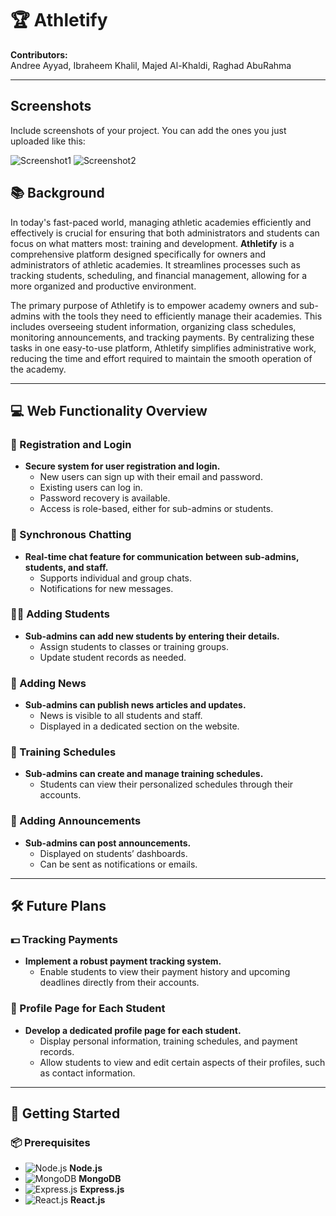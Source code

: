 # 🏆 Athletify

**Contributors:**  
Andree Ayyad, Ibraheem Khalil, Majed Al-Khaldi, Raghad AbuRahma

---
## Screenshots

Include screenshots of your project. You can add the ones you just uploaded like this:

![Screenshot1](path_to_image/screenshot-1724584601776.png)
![Screenshot2](path_to_image/screenshot-1724584662880.png)

## 📚 Background

In today's fast-paced world, managing athletic academies efficiently and effectively is crucial for ensuring that both administrators and students can focus on what matters most: training and development. **Athletify** is a comprehensive platform designed specifically for owners and administrators of athletic academies. It streamlines processes such as tracking students, scheduling, and financial management, allowing for a more organized and productive environment.

The primary purpose of Athletify is to empower academy owners and sub-admins with the tools they need to efficiently manage their academies. This includes overseeing student information, organizing class schedules, monitoring announcements, and tracking payments. By centralizing these tasks in one easy-to-use platform, Athletify simplifies administrative work, reducing the time and effort required to maintain the smooth operation of the academy.

---

## 💻 Web Functionality Overview

### 🔐 Registration and Login
- **Secure system for user registration and login.**
  - New users can sign up with their email and password.
  - Existing users can log in.
  - Password recovery is available.
  - Access is role-based, either for sub-admins or students.

### 💬 Synchronous Chatting
- **Real-time chat feature for communication between sub-admins, students, and staff.**
  - Supports individual and group chats.
  - Notifications for new messages.

### 🧑‍🎓 Adding Students
- **Sub-admins can add new students by entering their details.**
  - Assign students to classes or training groups.
  - Update student records as needed.

### 📰 Adding News
- **Sub-admins can publish news articles and updates.**
  - News is visible to all students and staff.
  - Displayed in a dedicated section on the website.

### 📅 Training Schedules
- **Sub-admins can create and manage training schedules.**
  - Students can view their personalized schedules through their accounts.

### 📢 Adding Announcements
- **Sub-admins can post announcements.**
  - Displayed on students’ dashboards.
  - Can be sent as notifications or emails.

---

## 🛠️ Future Plans

### 💵 Tracking Payments
- **Implement a robust payment tracking system.**
  - Enable students to view their payment history and upcoming deadlines directly from their accounts.

### 👤 Profile Page for Each Student
- **Develop a dedicated profile page for each student.**
  - Display personal information, training schedules, and payment records.
  - Allow students to view and edit certain aspects of their profiles, such as contact information.
---

## 🚀 Getting Started

### 📦 Prerequisites

- ![Node.js](https://img.shields.io/badge/Node.js-43853D?style=for-the-badge&logo=node.js&logoColor=white) **Node.js**
- ![MongoDB](https://img.shields.io/badge/MongoDB-4EA94B?style=for-the-badge&logo=mongodb&logoColor=white) **MongoDB**
- ![Express.js](https://img.shields.io/badge/Express.js-404D59?style=for-the-badge) **Express.js**
- ![React.js](https://img.shields.io/badge/React.js-61DAFB?style=for-the-badge&logo=react&logoColor=black) **React.js**
